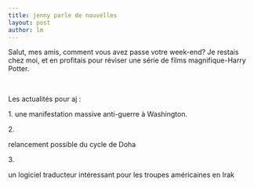 ```yaml
---
title: jenny parle de nouvelles 
layout: post
author: lm
---
```

<p><span>Salut, mes amis, comment vous avez passe votre week-end? Je restais chez moi, et en profitais pour réviser une série de films magnifique-Harry Potter.</span><br />
<p class="MsoNormal">&nbsp;</p>
<p class="MsoNormal"><span>Les actualités pour aj :</span></p>
<p style="margin-left: 18pt; text-indent: -18pt" class="MsoNormal">1. une manifestation massive anti-guerre à Washington.   </p>
<p style="margin-left: 18pt; text-indent: -18pt" class="MsoNormal"><a name="lien" title="lien"></a></p>
<!--[if !supportLists]--><!--[if !supportLists]--></p>
<p style="margin-left: 18pt; text-indent: -18pt" class="MsoNormal"><span><span>2.<span style="font-family: &quot;Times New Roman&quot;; font-style: normal; font-variant: normal; font-weight: normal; font-size: 7pt; line-height: normal; font-size-adjust: none; font-stretch: normal">       </span></span></span></p>
<!--[endif]--><!--[endif]--><p><span>relancement possible du cycle de Doha</span></p>
<p style="margin-left: 18pt; text-indent: -18pt" class="MsoNormal">
<!--[if !supportLists]--><!--[if !supportLists]--><p><span><span>3.<span style="font-family: &quot;Times New Roman&quot;; font-style: normal; font-variant: normal; font-weight: normal; font-size: 7pt; line-height: normal; font-size-adjust: none; font-stretch: normal">       </span></span></span></p>
<!--[endif]--><!--[endif]--><p><span>un logiciel traducteur intéressant pour les troupes américaines en Irak</span></p>
